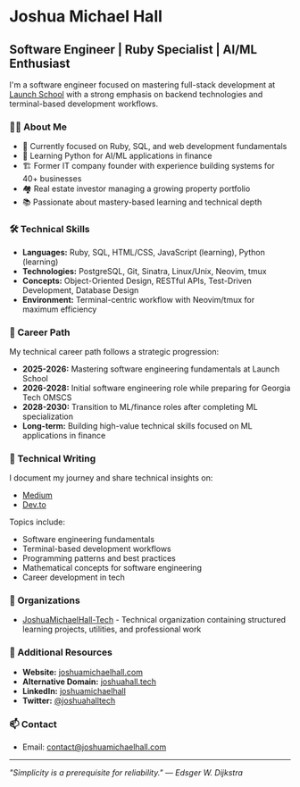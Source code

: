 # Joshua Michael Hall

## Software Engineer | Ruby Specialist | AI/ML Enthusiast

I'm a software engineer focused on mastering full-stack development at [Launch School](https://launchschool.com) with a strong emphasis on backend technologies and terminal-based development workflows.

### 👨‍💻 About Me

- 🔭 Currently focused on Ruby, SQL, and web development fundamentals
- 🌱 Learning Python for AI/ML applications in finance
- 🏗️ Former IT company founder with experience building systems for 40+ businesses
- 🏘️ Real estate investor managing a growing property portfolio
- 📚 Passionate about mastery-based learning and technical depth

### 🛠️ Technical Skills

- **Languages:** Ruby, SQL, HTML/CSS, JavaScript (learning), Python (learning)
- **Technologies:** PostgreSQL, Git, Sinatra, Linux/Unix, Neovim, tmux
- **Concepts:** Object-Oriented Design, RESTful APIs, Test-Driven Development, Database Design
- **Environment:** Terminal-centric workflow with Neovim/tmux for maximum efficiency

### 🚀 Career Path

My technical career path follows a strategic progression:
- **2025-2026:** Mastering software engineering fundamentals at Launch School
- **2026-2028:** Initial software engineering role while preparing for Georgia Tech OMSCS
- **2028-2030:** Transition to ML/finance roles after completing ML specialization
- **Long-term:** Building high-value technical skills focused on ML applications in finance

### 📝 Technical Writing

I document my journey and share technical insights on:
- [Medium](https://medium.com/@joshuamichaelhall)
- [Dev.to](https://dev.to/joshuamichaelhall)

Topics include:
- Software engineering fundamentals
- Terminal-based development workflows
- Programming patterns and best practices
- Mathematical concepts for software engineering
- Career development in tech

### 🏢 Organizations

- [JoshuaMichaelHall-Tech](https://github.com/JoshuaMichaelHall-Tech) - Technical organization containing structured learning projects, utilities, and professional work

### 🔗 Additional Resources

- **Website:** [joshuamichaelhall.com](https://joshuamichaelhall.com)
- **Alternative Domain:** [joshuahall.tech](https://joshuahall.tech)
- **LinkedIn:** [joshuamichaelhall](https://linkedin.com/in/joshuamichaelhall/)
- **Twitter:** [@joshuahalltech](https://twitter.com/joshuahalltech)

### 📫 Contact

- Email: contact@joshuamichaelhall.com

---

*"Simplicity is a prerequisite for reliability." — Edsger W. Dijkstra*
